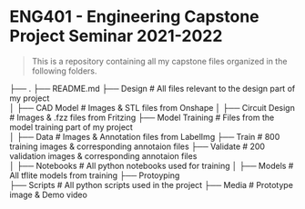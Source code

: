 ENG401 - Engineering Capstone Project Seminar 2021-2022
============================


> This is a repository containing all my capstone files organized in the following folders.

├── .
    ├── README.md
    ├── Design                  # All files relevant to the design part of my project                    
    │   ├── CAD Model           # Images & STL files from Onshape
    │   ├── Circuit Design      # Images & .fzz files from Fritzing
    ├── Model Training          # Files from the model training part of my project                    
    │   ├── Data                # Images & Annotation files from LabelImg
            ├── Train           # 800 training images & corresponding annotaion files
            ├── Validate        # 200 validation images & corresponding annotaion files                
    │   ├── Notebooks           # All python notebooks used for training
    │   ├── Models              # All tflite models from training
    ├── Protoyping              
            ├── Scripts         # All python scripts used in the project
            ├── Media           # Prototype image & Demo video

